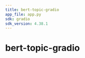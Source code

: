```yaml
---
title: bert-topic-gradio
app_file: app.py
sdk: gradio
sdk_version: 4.38.1
---
```

# bert-topic-gradio
